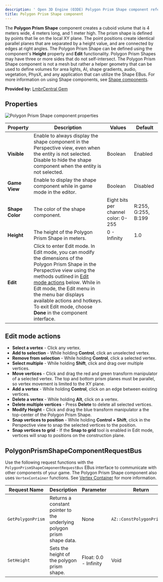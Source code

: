 ```yaml
---
description: ' Open 3D Engine (O3DE) Polygon Prism Shape component reference. '
title: Polygon Prism Shape component
---
```


The **Polygon Prism Shape** component creates a cuboid volume that is 4 meters wide, 4 meters long, and 1 meter high. The prism shape is defined by points that lie on the local XY plane. The point positions create identical parallel planes that are separated by a height value, and are connected by edges at right angles. The Polygon Prism Shape can be defined using the component's **Height** property and **Edit** functionality. Polygon Prism Shapes may have three or more sides that do not self-intersect. The Polygon Prism Shape component is not a mesh but rather a helper geometry that can be used to define volumes for area lights, AI, shape gradients, audio, vegetation, PhysX, and any application that can utilize the Shape EBus. For more information on using Shape components, see [Shape components](/docs/user-guide/features/components/reference/shape/intro.md).

**Provided by:** [LmbrCentral Gem](/docs/user-guide/features/gems/reference/lmbr-central.md)

## Properties ##

![Polygon Prism Shape component properties](/images/user-guide/features/components/reference/shape/polygon-prism-shape-component-ui-01.png)

| Property | Description | Values | Default |
|-|-|-|-|
| **Visible** | Enable to always display the shape component in the Perspective view, even when the entity is not selected. Disable to hide the shape component when the entity is not selected. | Boolean | Enabled |
| **Game View** | Enable to display the shape component while in game mode in the editor. | Boolean | Disabled |
| **Shape Color** | The color of the shape component. | Eight bits per channel color: 0-255 | R:255, G:255, B:199 |
| **Height** | The height of the Polygon Prism Shape in meters. | 0 - Infinity | 1.0 |
| **Edit** | Click to enter Edit mode. In Edit mode, you can modify the dimensions of the Polygon Prism Shape in the Perspective view using the methods outlined in [Edit mode actions](#edit-mode-actions) below. While in Edt mode, the Edit menu in the menu bar displays available actions and hotkeys. To exit Edit mode, choose **Done** in the component interface. |  |  |

## Edit mode actions ##

* **Select a vertex** - Click any vertex.
* **Add to selection** - While holding **Control**, click an unselected vertex.
* **Remove from selection** - While holding **Control**, click a selected vertex.
* **Select multiple** - While holding **Shift**, click and drag over multiple vertices.
* **Move vertices** - Click and drag the red and green transform manipulator of a selected vertex. The top and bottom prism planes must be parallel, so vertex movement is limited to the XY plane.
* **Add a vertex** - While holding **Control**, click on an edge between existing vertices.
* **Delete a vertex** - While holding **Alt**, click on a vertex.
* **Delete multiple vertices** - Press **Delete** to delete all selected vertices.
* **Modify Height** - Click and drag the blue transform manipulator a the top-center of the Polygon Prism Shape.
* **Snap vertices to position** - While holding **Control + Shift**, click in the Perspective view to snap the selected vertices to the position.
* **Snap vertices to grid** - If the **Snap to grid** tool is enabled in Edit mode, vertices will snap to positions on the construction plane.

## PolygonPrismShapeComponentRequestBus ##

Use the following request functions with the `PolygonPrismShapeComponentRequestBus` EBus interface to communicate with other components of your game. The Polygon Prism Shape component also uses `VertexContainer` functions. See [Vertex Container](/docs/user-guide/features/components/reference/shape/vertex-container.md) for more information.

| Request Name | Description | Parameter | Return | Scriptable |
|-|-|-|-|-|
| `GetPolygonPrism` | Returns a constant pointer to the underlying polygon prism shape data. | None | `AZ::ConstPolygonPrismPtr` | Yes |
| `SetHeight` | Sets the height of the polygon prism shape. | Float: 0.0 - Infinity | Void | Yes |
